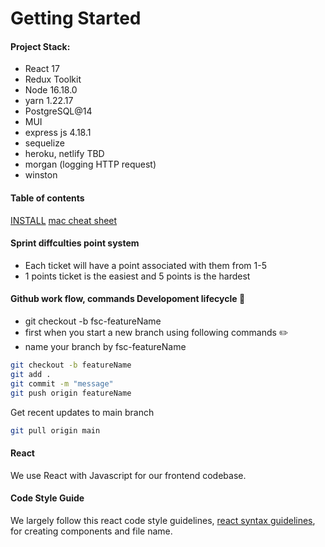 # Getting Started

#### Project Stack:

- React 17
- Redux Toolkit
- Node 16.18.0
- yarn 1.22.17
- PostgreSQL@14
- MUI
- express js 4.18.1
- sequelize
- heroku, netlify TBD
- morgan (logging HTTP request)
- winston

#### Table of contents

[INSTALL](https://github.com/LandingHeart/fullstack-instagram-clone/blob/main/docs/INSTALL.md)
[mac cheat sheet](https://github.com/0nn0/terminal-mac-cheatsheet)

#### Sprint diffculties point system

- Each ticket will have a point associated with them from 1-5
- 1 points ticket is the easiest and 5 points is the hardest

#### Github work flow, commands Developoment lifecycle :round_pushpin:

- git checkout -b fsc-featureName
- first when you start a new branch using following commands :pencil2:
- name your branch by fsc-featureName

```sh
git checkout -b featureName
git add .
git commit -m "message"
git push origin featureName

```

Get recent updates to main branch

```sh
git pull origin main
```

#### React

We use React with Javascript for our frontend codebase.

#### Code Style Guide

We largely follow this react code style guidelines, [react syntax guidelines](https://github.com/pillarstudio/standards/blob/master/reactjs-guidelines.md), for creating components and file name.
